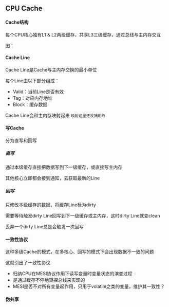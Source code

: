 ## CPU Cache

#### Cache结构

每个CPU核心独有L1 & L2两级缓存，共享L3三级缓存，通过总线与主内存交互

图：



#### Cache Line

Cache Line是Cache与主内存交换的最小单位

每个Line由以下部分组成：

- Valid：当前Line是否有效
- Tag：对应内存地址
- Block：缓存数据

Cache Line会和主内存映射起来 `映射这里还没搞明白`



#### 写Cache

分为直写和回写

##### 直写

通过本级缓存直接把数据写到下一级缓存，或直接写主内存

其他核心立即都会接到通知，去获取最新的Line



##### 回写

只修改本级缓存的数据，将缓存Line标为dirty

需要等待触发dirty Line回写到下一级缓存或主内存，这时dirty Line就变clean

丢弃一个dirty Line总是会触发一次回写



#### 一致性协议

这种多级Cache的模式，在多核心、回写的模式下会出现数据不一致的问题

这就引出了一致性协议

- 归纳CPU在MESI协议作用下读写变量时变量状态的演变过程
- 是通过缓存不停地窥探总线来实现的
- MESI是否不对所有变量起作用，只用于volatile之类的变量，维护其一致性？



#### 伪共享